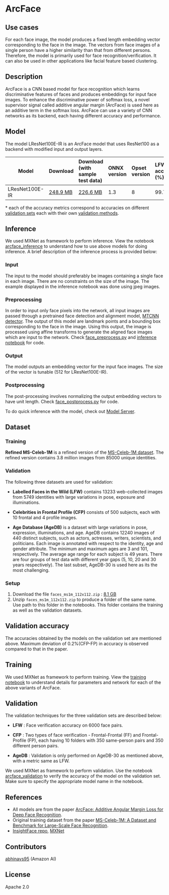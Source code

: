 # ArcFace

## Use cases
For each face image, the model produces a fixed length embedding vector corresponding to the face in the image. The vectors from face images of a single person have a higher similarity than that from different persons. Therefore, the model is primarily used for face recognition/verification. It can also be used in other applications like facial feature based clustering.

## Description
ArcFace is a CNN based model for face recognition which learns discriminative features of faces and produces embeddings for input face images. To enhance the discriminative power of softmax loss, a novel supervisor signal called additive angular margin (ArcFace) is used here as an additive term in the softmax loss. ArcFace can use a variety of CNN networks as its backend, each having different accuracy and performance. 

## Model
The model LResNet100E-IR is an ArcFace model that uses ResNet100 as a backend with modified input and output layers.

|Model        |Download  |Download (with sample test data)|ONNX version|Opset version|LFW * accuracy (%)|CFP-FF * accuracy (%)|CFP-FP * accuracy (%)|AgeDB-30 * accuracy (%)|
|-------------|:--------------|:--------------|:--------------|:--------------|:--------------|:--------------|:--------------|:--------------|
|LResNet100E-IR|    [248.9 MB](model/arcfaceresnet100-8.onnx)|[226.6 MB](model/arcfaceresnet100-8.tar.gz) | 1.3  |8|99.77     | 99.83  |  94.21     | 97.87|

\* each of the accuracy metrics correspond to accuracies on different [validation sets](#val_data) each with their own [validation methods](#val_method).

## Inference
We used MXNet as framework to perform inference. View the notebook [arcface_inference](dependencies/arcface_inference.ipynb) to understand how to use above models for doing inference. A brief description of the inference process is provided below:

### Input 
The input to the model should preferably be images containing a single face in each image. There are no constraints on the size of the image. The example displayed in the inference notebook was done using jpeg images.

### Preprocessing
In order to input only face pixels into the network, all input images are passed through a pretrained face detection and alignment model, [MTCNN detector](https://kpzhang93.github.io/MTCNN_face_detection_alignment/index.html). The output of this model are landmark points and a bounding box corresponding to the face in the image. Using this output, the image is processed using affine transforms to generate the aligned face images which are input to the network. Check [face_preprocess.py](dependencies/face_preprocess.py) and [inference notebook](dependencies/arcface_inference.ipynb) for code.

### Output
The model outputs an embedding vector for the input face images. The size of the vector is tunable (512 for LResNet100E-IR).

### Postprocessing
The post-processing involves normalizing the output embedding vectors to have unit length. Check [face_postprocess.py](dependencies/face_postprocess.py) for code.

To do quick inference with the model, check out [Model Server](https://github.com/awslabs/mxnet-model-server/blob/master/docs/model_zoo.md/#arcface-resnet100_onnx).

## Dataset
### Training
**Refined MS-Celeb-1M** is a refined version of the [MS-Celeb-1M dataset](https://arxiv.org/abs/1607.08221). The refined version contains 3.8 million images from 85000 unique identities.

### <a name="val_data"></a>Validation
The following three datasets are used for validation:
* **Labelled Faces in the Wild (LFW)** contains 13233 web-collected images from 5749 identities with large variations in pose, exposure and illuminations.

* **Celebrities in Frontal Profile (CFP)** consists of 500 subjects, each with 10 frontal and 4 profile images.

* **Age Database (AgeDB)** is a dataset with large variations in pose, expression, illuminations, and age. AgeDB contains 12240 images of 440 distinct subjects, such as actors, actresses, writers, scientists, and politicians.  Each image is annotated with respect to the identity, age and gender attribute. The minimum and maximum ages are 3 and 101, respectively. The average age range for each subject is 49 years. There are four groups of test data with different year gaps (5, 10, 20 and 30 years respectively). The last subset, AgeDB-30 is used here as its the most challenging.

### Setup
1. Download the file  `faces_ms1m_112x112.zip` : [8.1 GB](https://s3.amazonaws.com/onnx-model-zoo/arcface/dataset/faces_ms1m_112x112.zip)
2. Unzip `faces_ms1m_112x112.zip` to produce a folder of the same name. Use path to this folder in the notebooks. This folder contains the training as well as the validation datasets.

## Validation accuracy
The accuracies obtained by the models on the validation set are mentioned above. Maximum deviation of 0.2%(CFP-FP) in accuracy is observed compared to that in the paper.

## Training
We used MXNet as framework to perform training. View the [training notebook](dependencies/train_arcface.ipynb) to understand details for parameters and network for each of the above variants of ArcFace.

## <a name="val_method"></a>Validation
The validation techniques for the three validation sets are described below:
* **LFW** : Face verification accuracy on 6000 face pairs.

* **CFP** : Two types of face verification - Frontal-Frontal (FF) and Frontal-Profile (FP), each having 10 folders with 350 same-person pairs and 350 different person pairs.

* **AgeDB** : Validation is only performed on AgeDB-30 as mentioned above, with a metric same as LFW.

We used MXNet as framework to perform validation. Use the notebook [arcface_validation](dependencies/arcface_validation.ipynb) to verify the accuracy of the model on the validation set. Make sure to specify the appropriate model name in the notebook.

## References
* All models are from the paper [ArcFace: Additive Angular Margin Loss for Deep Face Recognition](https://arxiv.org/abs/1801.07698).
* Original training dataset from the paper [MS-Celeb-1M: A Dataset and Benchmark for Large-Scale Face Recognition](https://arxiv.org/abs/1607.08221).
* [InsightFace repo](https://github.com/deepinsight/insightface), [MXNet](http://mxnet.incubator.apache.org)

## Contributors
[abhinavs95](https://github.com/abhinavs95) (Amazon AI)

## License
Apache 2.0
